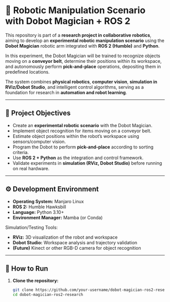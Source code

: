 # 🤖 Robotic Manipulation Scenario with Dobot Magician + ROS 2

This repository is part of a **research project in collaborative robotics**, aiming to develop an **experimental robotic manipulation scenario** using the **Dobot Magician** robotic arm integrated with **ROS 2 (Humble)** and **Python**.

In this experiment, the Dobot Magician will be trained to recognize objects moving on a **conveyor belt**, determine their positions within its workspace, and autonomously perform **pick-and-place** operations, depositing them in predefined locations.  

The system combines **physical robotics**, **computer vision**, **simulation in RViz/Dobot Studio**, and intelligent control algorithms, serving as a foundation for research in **automation and robot learning**.

---

## 🎯 Project Objectives

- Create an **experimental robotic scenario** with the Dobot Magician.  
- Implement object recognition for items moving on a conveyor belt.  
- Estimate object positions within the robot’s workspace using sensors/computer vision.  
- Program the Dobot to perform **pick-and-place** according to sorting criteria.  
- Use **ROS 2 + Python** as the integration and control framework.  
- Validate experiments in **simulation (RViz, Dobot Studio)** before running on real hardware.  

---

## ⚙️ Development Environment

- **Operating System:** Manjaro Linux  
- **ROS 2:** Humble Hawksbill  
- **Language:** Python 3.10+  
- **Environment Manager:** Mamba (or Conda)  

Simulation/Testing Tools:
- **RViz:** 3D visualization of the robot and workspace  
- **Dobot Studio:** Workspace analysis and trajectory validation  
- **(Future)** Kinect or other RGB-D camera for object recognition  

---

## 🚀 How to Run

1. **Clone the repository:**
   ```bash
   git clone https://github.com/your-username/dobot-magician-ros2-research.git
   cd dobot-magician-ros2-research
